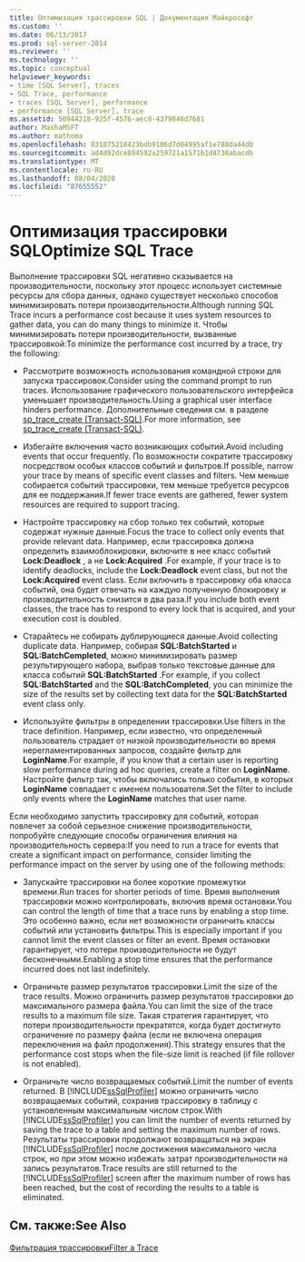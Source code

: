 ```yaml
---
title: Оптимизация трассировки SQL | Документация Майкрософт
ms.custom: ''
ms.date: 06/13/2017
ms.prod: sql-server-2014
ms.reviewer: ''
ms.technology: ''
ms.topic: conceptual
helpviewer_keywords:
- time [SQL Server], traces
- SQL Trace, performance
- traces [SQL Server], performance
- performance [SQL Server], trace
ms.assetid: 50944218-925f-4576-aec8-4379846d7681
author: MashaMSFT
ms.author: mathoma
ms.openlocfilehash: 831875218423bdb9106d7d84995af1e788da44db
ms.sourcegitcommit: ad4d92dce894592a259721a1571b1d8736abacdb
ms.translationtype: MT
ms.contentlocale: ru-RU
ms.lasthandoff: 08/04/2020
ms.locfileid: "87655552"
---
```

# <a name="optimize-sql-trace"></a><span data-ttu-id="4f8fd-102">Оптимизация трассировки SQL</span><span class="sxs-lookup"><span data-stu-id="4f8fd-102">Optimize SQL Trace</span></span>
  <span data-ttu-id="4f8fd-103">Выполнение трассировки SQL негативно сказывается на производительности, поскольку этот процесс использует системные ресурсы для сбора данных, однако существует несколько способов минимизировать потери производительности.</span><span class="sxs-lookup"><span data-stu-id="4f8fd-103">Although running SQL Trace incurs a performance cost because it uses system resources to gather data, you can do many things to minimize it.</span></span> <span data-ttu-id="4f8fd-104">Чтобы минимизировать потери производительности, вызванные трассировкой:</span><span class="sxs-lookup"><span data-stu-id="4f8fd-104">To minimize the performance cost incurred by a trace, try the following:</span></span>  
  
-   <span data-ttu-id="4f8fd-105">Рассмотрите возможность использования командной строки для запуска трассировок.</span><span class="sxs-lookup"><span data-stu-id="4f8fd-105">Consider using the command prompt to run traces.</span></span> <span data-ttu-id="4f8fd-106">Использование графического пользовательского интерфейса уменьшает производительность.</span><span class="sxs-lookup"><span data-stu-id="4f8fd-106">Using a graphical user interface hinders performance.</span></span> <span data-ttu-id="4f8fd-107">Дополнительные сведения см. в разделе [sp_trace_create (Transact-SQL)](/sql/relational-databases/system-stored-procedures/sp-trace-create-transact-sql).</span><span class="sxs-lookup"><span data-stu-id="4f8fd-107">For more information, see [sp_trace_create &#40;Transact-SQL&#41;](/sql/relational-databases/system-stored-procedures/sp-trace-create-transact-sql).</span></span>  
  
-   <span data-ttu-id="4f8fd-108">Избегайте включения часто возникающих событий.</span><span class="sxs-lookup"><span data-stu-id="4f8fd-108">Avoid including events that occur frequently.</span></span> <span data-ttu-id="4f8fd-109">По возможности сократите трассировку посредством особых классов событий и фильтров.</span><span class="sxs-lookup"><span data-stu-id="4f8fd-109">If possible, narrow your trace by means of specific event classes and filters.</span></span> <span data-ttu-id="4f8fd-110">Чем меньше собирается событий трассировки, тем меньше требуется ресурсов для ее поддержания.</span><span class="sxs-lookup"><span data-stu-id="4f8fd-110">If fewer trace events are gathered, fewer system resources are required to support tracing.</span></span>  
  
-   <span data-ttu-id="4f8fd-111">Настройте трассировку на сбор только тех событий, которые содержат нужные данные.</span><span class="sxs-lookup"><span data-stu-id="4f8fd-111">Focus the trace to collect only events that provide relevant data.</span></span> <span data-ttu-id="4f8fd-112">Например, если трассировка должна определить взаимоблокировки, включите в нее класс событий **Lock:Deadlock** , а не **Lock:Acquired** .</span><span class="sxs-lookup"><span data-stu-id="4f8fd-112">For example, if your trace is to identify deadlocks, include the **Lock:Deadlock** event class, but not the **Lock:Acquired** event class.</span></span> <span data-ttu-id="4f8fd-113">Если включить в трассировку оба класса событий, она будет отвечать на каждую полученную блокировку и производительность снизится в два раза.</span><span class="sxs-lookup"><span data-stu-id="4f8fd-113">If you include both event classes, the trace has to respond to every lock that is acquired, and your execution cost is doubled.</span></span>  
  
-   <span data-ttu-id="4f8fd-114">Старайтесь не собирать дублирующиеся данные.</span><span class="sxs-lookup"><span data-stu-id="4f8fd-114">Avoid collecting duplicate data.</span></span> <span data-ttu-id="4f8fd-115">Например, собирая **SQL:BatchStarted** и **SQL:BatchCompleted**, можно минимизировать размер результирующего набора, выбрав только текстовые данные для класса событий **SQL:BatchStarted** .</span><span class="sxs-lookup"><span data-stu-id="4f8fd-115">For example, if you collect **SQL:BatchStarted** and the **SQL:BatchCompleted**, you can minimize the size of the results set by collecting text data for the **SQL:BatchStarted** event class only.</span></span>  
  
-   <span data-ttu-id="4f8fd-116">Используйте фильтры в определении трассировки.</span><span class="sxs-lookup"><span data-stu-id="4f8fd-116">Use filters in the trace definition.</span></span> <span data-ttu-id="4f8fd-117">Например, если известно, что определенный пользователь страдает от низкой производительности во время нерегламентированных запросов, создайте фильтр для **LoginName**.</span><span class="sxs-lookup"><span data-stu-id="4f8fd-117">For example, if you know that a certain user is reporting slow performance during ad hoc queries, create a filter on **LoginName**.</span></span> <span data-ttu-id="4f8fd-118">Настройте фильтр так, чтобы включались только события, в которых **LoginName** совпадает с именем пользователя.</span><span class="sxs-lookup"><span data-stu-id="4f8fd-118">Set the filter to include only events where the **LoginName** matches that user name.</span></span>  
  
 <span data-ttu-id="4f8fd-119">Если необходимо запустить трассировку для событий, которая повлечет за собой серьезное снижение производительности, попробуйте следующие способы ограничения влияния на производительность сервера:</span><span class="sxs-lookup"><span data-stu-id="4f8fd-119">If you need to run a trace for events that create a significant impact on performance, consider limiting the performance impact on the server by using one of the following methods:</span></span>  
  
-   <span data-ttu-id="4f8fd-120">Запускайте трассировки на более короткие промежутки времени.</span><span class="sxs-lookup"><span data-stu-id="4f8fd-120">Run traces for shorter periods of time.</span></span> <span data-ttu-id="4f8fd-121">Время выполнения трассировки можно контролировать, включив время остановки.</span><span class="sxs-lookup"><span data-stu-id="4f8fd-121">You can control the length of time that a trace runs by enabling a stop time.</span></span> <span data-ttu-id="4f8fd-122">Это особенно важно, если нет возможности ограничить классы событий или установить фильтры.</span><span class="sxs-lookup"><span data-stu-id="4f8fd-122">This is especially important if you cannot limit the event classes or filter an event.</span></span> <span data-ttu-id="4f8fd-123">Время остановки гарантирует, что потери производительности не будут бесконечными.</span><span class="sxs-lookup"><span data-stu-id="4f8fd-123">Enabling a stop time ensures that the performance incurred does not last indefinitely.</span></span>  
  
-   <span data-ttu-id="4f8fd-124">Ограничьте размер результатов трассировки.</span><span class="sxs-lookup"><span data-stu-id="4f8fd-124">Limit the size of the trace results.</span></span> <span data-ttu-id="4f8fd-125">Можно ограничить размер результатов трассировки до максимального размера файла.</span><span class="sxs-lookup"><span data-stu-id="4f8fd-125">You can limit the size of the trace results to a maximum file size.</span></span> <span data-ttu-id="4f8fd-126">Такая стратегия гарантирует, что потери производительности прекратятся, когда будет достигнуто ограничение по размеру файла (если не включена операция переключения на файл продолжения).</span><span class="sxs-lookup"><span data-stu-id="4f8fd-126">This strategy ensures that the performance cost stops when the file-size limit is reached (if file rollover is not enabled).</span></span>  
  
-   <span data-ttu-id="4f8fd-127">Ограничьте число возвращаемых событий.</span><span class="sxs-lookup"><span data-stu-id="4f8fd-127">Limit the number of events returned.</span></span> <span data-ttu-id="4f8fd-128">В [!INCLUDE[ssSqlProfiler](../../../includes/sssqlprofiler-md.md)] можно ограничить число возвращаемых событий, сохранив трассировку в таблицу с установленным максимальным числом строк.</span><span class="sxs-lookup"><span data-stu-id="4f8fd-128">With [!INCLUDE[ssSqlProfiler](../../../includes/sssqlprofiler-md.md)] you can limit the number of events returned by saving the trace to a table and setting the maximum number of rows.</span></span> <span data-ttu-id="4f8fd-129">Результаты трассировки продолжают возвращаться на экран [!INCLUDE[ssSqlProfiler](../../../includes/sssqlprofiler-md.md)] после достижения максимального числа строк, но при этом можно избежать затрат производительности на запись результатов.</span><span class="sxs-lookup"><span data-stu-id="4f8fd-129">Trace results are still returned to the [!INCLUDE[ssSqlProfiler](../../../includes/sssqlprofiler-md.md)] screen after the maximum number of rows has been reached, but the cost of recording the results to a table is eliminated.</span></span>  
  
## <a name="see-also"></a><span data-ttu-id="4f8fd-130">См. также:</span><span class="sxs-lookup"><span data-stu-id="4f8fd-130">See Also</span></span>  
 [<span data-ttu-id="4f8fd-131">Фильтрация трассировки</span><span class="sxs-lookup"><span data-stu-id="4f8fd-131">Filter a Trace</span></span>](../sql-trace/filter-a-trace.md)  
  
  
